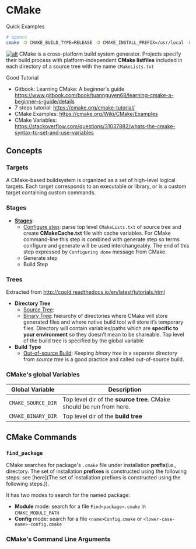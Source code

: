 # CMake
Quick Examples
```sh
# opencv
cmake -D CMAKE_BUILD_TYPE=RELEASE -D CMAKE_INSTALL_PREFIX=/usr/local -D WITH_TBB=ON -D WITH_V4L=ON -D WITH_QT=ON -D WITH_OPENGL=ON ..
```

[![alt](https://cmake.org/wp-content/uploads/2014/06/cmake_logo-main.png)](http://cmake.org)
CMake is a cross-platform build system generator. Projects specify their build process with platform-independent **CMake listfiles** included in each directory of a source tree with the name `CMakeLists.txt`

Good Tutorial
- Gitbook: Learning CMake: A beginner's guide https://www.gitbook.com/book/tuannguyen68/learning-cmake-a-beginner-s-guide/details
- 7 steps tutorial: https://cmake.org/cmake-tutorial/
- CMake Examples: https://cmake.org/Wiki/CMake/Examples
- CMake Variables: https://stackoverflow.com/questions/31037882/whats-the-cmake-syntax-to-set-and-use-variables

## Concepts

### Targets

A CMake-based buildsystem is organized as a set of high-level logical targets. Each target corresponds to an executable or library, or is a custom target containing custom commands.

### Stages

- [**Stages**](http://cgold.readthedocs.io/en/latest/tutorials/cmake-stages.html):
  - [Configure step](http://cgold.readthedocs.io/en/latest/tutorials/cmake-stages.html#configure-step): parse top level `CMakeLists.txt` of source tree and create **CMakeCache.txt** file with cache variables. For CMake command-line this step is combined with generate step so terms configure and generate will be used interchangeably. The end of this step expressed by `Configuring done` message from CMake.
  - Generate step
  - Build Step

### Trees

Extracted from http://cgold.readthedocs.io/en/latest/tutorials.html
- **Directory Tree**
  - [Source Tree](http://cgold.readthedocs.io/en/latest/glossary/binary-tree.html#binary-tree):
  - [Binary Tree](http://cgold.readthedocs.io/en/latest/glossary/binary-tree.html#binary-tree): hierarchy of directories where CMake will store generated files and where native build tool will store it’s temporary files. Directory will contain variables/paths which are **specific to your environment** so they doesn’t mean to be shareable. Top level of the build tree is specified by the global variable
- **Build Type**
  - [Out-of-source Build](http://cgold.readthedocs.io/en/latest/tutorials/out-of-source.html#out-of-source): Keeping _binary tree_ in a separate directory from _source tree_ is a good practice and called out-of-source build.



### CMake's global Variables
Global Variable  |  Description
-----------------|----------
`CMAKE_SOURCE_DIR` | Top level dir of the **source tree**. CMake should be run from here.
`CMAKE_BINARY_DIR` | Top level dir of the **build tree**

## CMake Commands

### `find_package`
CMake searches for package's `.cmake` file under installation **prefix**(i.e., directory. The set of installation **prefixes** is constructed using the following steps: see [here](The set of installation prefixes is constructed using the following steps.)).

It has two modes to search for the named package:
- **Module** mode: search for a file `Find<package>.cmake` in `CMAKE_MODULE_PATH`
- **Config** mode: search for a file `<name>Config.cmake` or `<lower-case-name>-config.cmake`

### CMake's Command Line Arguments
